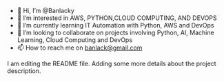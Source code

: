 - 👋 Hi, I’m @Banlacky
- 👀 I’m interested in AWS, PYTHON,CLOUD COMPUTING, AND DEVOPS
- 🌱 I’m currently learning IT Automation with Python, AWS and DevOps
- 💞️ I’m looking to collaborate on projects involving Python, AI, Machine Learning, Cloud Computing and DevOps
- 📫 How to reach me on banlack@gmail.com

I am editing the README file. Adding some more details about the project description.

<!---
Banlacky/Banlacky is a ✨ special ✨ repository because its `README.md` (this file) appears on your GitHub profile.
You can click the Preview link to take a look at your changes.
--->
